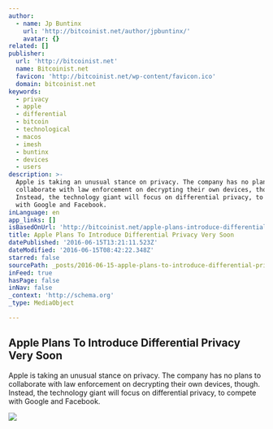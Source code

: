 ```yaml
---
author:
  - name: Jp Buntinx
    url: 'http://bitcoinist.net/author/jpbuntinx/'
    avatar: {}
related: []
publisher:
  url: 'http://bitcoinist.net'
  name: Bitcoinist.net
  favicon: 'http://bitcoinist.net/wp-content/favicon.ico'
  domain: bitcoinist.net
keywords:
  - privacy
  - apple
  - differential
  - bitcoin
  - technological
  - macos
  - imesh
  - buntinx
  - devices
  - users
description: >-
  Apple is taking an unusual stance on privacy. The company has no plans to
  collaborate with law enforcement on decrypting their own devices, though.
  Instead, the technology giant will focus on differential privacy, to compete
  with Google and Facebook.
inLanguage: en
app_links: []
isBasedOnUrl: 'http://bitcoinist.net/apple-plans-introduce-differential-privacy-soon/'
title: Apple Plans To Introduce Differential Privacy Very Soon
datePublished: '2016-06-15T13:21:11.523Z'
dateModified: '2016-06-15T08:42:22.348Z'
starred: false
sourcePath: _posts/2016-06-15-apple-plans-to-introduce-differential-privacy-very-soon.md
inFeed: true
hasPage: false
inNav: false
_context: 'http://schema.org'
_type: MediaObject

---
```

<article style=""><h1>Apple Plans To Introduce Differential Privacy Very Soon</h1><p>Apple is taking an unusual stance on privacy. The company has no plans to collaborate with law enforcement on decrypting their own devices, though. Instead, the technology giant will focus on differential privacy, to compete with Google and Facebook.</p><img src="http://bitcoinist.net/wp-content/uploads/2016/06/Apple.png" /></article>